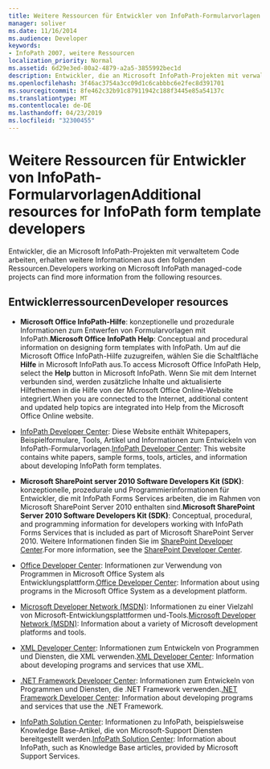 ```yaml
---
title: Weitere Ressourcen für Entwickler von InfoPath-Formularvorlagen
manager: soliver
ms.date: 11/16/2014
ms.audience: Developer
keywords:
- InfoPath 2007, weitere Ressourcen
localization_priority: Normal
ms.assetid: 6d29e3ed-80a2-4879-a2a5-3855992bec1d
description: Entwickler, die an Microsoft InfoPath-Projekten mit verwaltetem Code arbeiten, erhalten weitere Informationen aus den folgenden Ressourcen.
ms.openlocfilehash: 3f46ac3754a3cc09d1c6cabbbc6e2fec8d391701
ms.sourcegitcommit: 8fe462c32b91c87911942c188f3445e85a54137c
ms.translationtype: MT
ms.contentlocale: de-DE
ms.lasthandoff: 04/23/2019
ms.locfileid: "32300455"
---
```

# <a name="additional-resources-for-infopath-form-template-developers"></a><span data-ttu-id="365f4-104">Weitere Ressourcen für Entwickler von InfoPath-Formularvorlagen</span><span class="sxs-lookup"><span data-stu-id="365f4-104">Additional resources for InfoPath form template developers</span></span>

<span data-ttu-id="365f4-105">Entwickler, die an Microsoft InfoPath-Projekten mit verwaltetem Code arbeiten, erhalten weitere Informationen aus den folgenden Ressourcen.</span><span class="sxs-lookup"><span data-stu-id="365f4-105">Developers working on Microsoft InfoPath managed-code projects can find more information from the following resources.</span></span>
  
## <a name="developer-resources"></a><span data-ttu-id="365f4-106">Entwicklerressourcen</span><span class="sxs-lookup"><span data-stu-id="365f4-106">Developer resources</span></span>

- <span data-ttu-id="365f4-107">**Microsoft Office InfoPath-Hilfe**: konzeptionelle und prozedurale Informationen zum Entwerfen von Formularvorlagen mit InfoPath.</span><span class="sxs-lookup"><span data-stu-id="365f4-107">**Microsoft Office InfoPath Help**: Conceptual and procedural information on designing form templates with InfoPath.</span></span> <span data-ttu-id="365f4-108">Um auf die Microsoft Office InfoPath-Hilfe zuzugreifen, wählen Sie die Schaltfläche **Hilfe** in Microsoft InfoPath aus.</span><span class="sxs-lookup"><span data-stu-id="365f4-108">To access Microsoft Office InfoPath Help, select the **Help** button in Microsoft InfoPath.</span></span> <span data-ttu-id="365f4-109">Wenn Sie mit dem Internet verbunden sind, werden zusätzliche Inhalte und aktualisierte Hilfethemen in die Hilfe von der Microsoft Office Online-Website integriert.</span><span class="sxs-lookup"><span data-stu-id="365f4-109">When you are connected to the Internet, additional content and updated help topics are integrated into Help from the Microsoft Office Online website.</span></span> 
    
- <span data-ttu-id="365f4-110">[InfoPath Developer Center](https://go.microsoft.com/fwlink?LinkID=11689): Diese Website enthält Whitepapers, Beispielformulare, Tools, Artikel und Informationen zum Entwickeln von InfoPath-Formularvorlagen.</span><span class="sxs-lookup"><span data-stu-id="365f4-110">[InfoPath Developer Center](https://go.microsoft.com/fwlink?LinkID=11689): This website contains white papers, sample forms, tools, articles, and information about developing InfoPath form templates.</span></span>
    
- <span data-ttu-id="365f4-111">**Microsoft SharePoint server 2010 Software Developers Kit (SDK)**: konzeptionelle, prozedurale und Programmierinformationen für Entwickler, die mit InfoPath Forms Services arbeiten, die im Rahmen von Microsoft SharePoint Server 2010 enthalten sind.</span><span class="sxs-lookup"><span data-stu-id="365f4-111">**Microsoft SharePoint Server 2010 Software Developers Kit (SDK)**: Conceptual, procedural, and programming information for developers working with InfoPath Forms Services that is included as part of Microsoft SharePoint Server 2010.</span></span> <span data-ttu-id="365f4-112">Weitere Informationen finden Sie im [SharePoint Developer Center](https://msdn.microsoft.com/sharepoint/default.aspx).</span><span class="sxs-lookup"><span data-stu-id="365f4-112">For more information, see the [SharePoint Developer Center](https://msdn.microsoft.com/sharepoint/default.aspx).</span></span>
    
- <span data-ttu-id="365f4-113">[Office Developer Center](https://go.microsoft.com/fwlink?LinkID=27128): Informationen zur Verwendung von Programmen in Microsoft Office System als Entwicklungsplattform.</span><span class="sxs-lookup"><span data-stu-id="365f4-113">[Office Developer Center](https://go.microsoft.com/fwlink?LinkID=27128): Information about using programs in the Microsoft Office System as a development platform.</span></span> 
    
- <span data-ttu-id="365f4-114">[Microsoft Developer Network (MSDN)](https://go.microsoft.com/fwlink?LinkId=61826): Informationen zu einer Vielzahl von Microsoft-Entwicklungsplattformen und-Tools.</span><span class="sxs-lookup"><span data-stu-id="365f4-114">[Microsoft Developer Network (MSDN)](https://go.microsoft.com/fwlink?LinkId=61826): Information about a variety of Microsoft development platforms and tools.</span></span>
    
- <span data-ttu-id="365f4-115">[XML Developer Center](https://go.microsoft.com/fwlink/?LinkId=61827): Informationen zum Entwickeln von Programmen und Diensten, die XML verwenden.</span><span class="sxs-lookup"><span data-stu-id="365f4-115">[XML Developer Center](https://go.microsoft.com/fwlink/?LinkId=61827): Information about developing programs and services that use XML.</span></span>
    
- <span data-ttu-id="365f4-116">[.NET Framework Developer Center](https://go.microsoft.com/fwlink/?LinkId=61829): Informationen zum Entwickeln von Programmen und Diensten, die .NET Framework verwenden.</span><span class="sxs-lookup"><span data-stu-id="365f4-116">[.NET Framework Developer Center](https://go.microsoft.com/fwlink/?LinkId=61829): Information about developing programs and services that use the .NET Framework.</span></span>
    
- <span data-ttu-id="365f4-117">[InfoPath Solution Center](https://support.microsoft.com/ph/11303): Informationen zu InfoPath, beispielsweise Knowledge Base-Artikel, die von Microsoft-Support Diensten bereitgestellt werden.</span><span class="sxs-lookup"><span data-stu-id="365f4-117">[InfoPath Solution Center](https://support.microsoft.com/ph/11303): Information about InfoPath, such as Knowledge Base articles, provided by Microsoft Support Services.</span></span>
    

